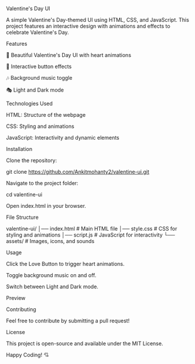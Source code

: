 Valentine's Day UI

A simple Valentine's Day-themed UI using HTML, CSS, and JavaScript. This project features an interactive design with animations and effects to celebrate Valentine's Day.

Features

🎨 Beautiful Valentine's Day UI with heart animations

💖 Interactive button effects

🎶 Background music toggle

🎭 Light and Dark mode

Technologies Used

HTML: Structure of the webpage

CSS: Styling and animations

JavaScript: Interactivity and dynamic elements

Installation

Clone the repository:

git clone https://github.com/Ankitmohanty2/valentine-ui.git

Navigate to the project folder:

cd valentine-ui

Open index.html in your browser.

File Structure

valentine-ui/
│── index.html  # Main HTML file
│── style.css   # CSS for styling and animations
│── script.js   # JavaScript for interactivity
└── assets/     # Images, icons, and sounds

Usage

Click the Love Button to trigger heart animations.

Toggle background music on and off.

Switch between Light and Dark mode.

Preview



Contributing

Feel free to contribute by submitting a pull request!

License

This project is open-source and available under the MIT License.

Happy Coding! 💘

